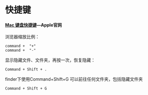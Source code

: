 # 快捷键

#### [Mac 键盘快捷键](https://support.apple.com/zh-cn/HT201236)—Apple官网

浏览器缩放比例：

```
command +  "+"  
command +  "-"
```

显示隐藏文件、文件夹，再按一次，恢复隐藏：

```
Command + Shift + . 
```

finder下使用Command+Shift+G 可以前往任何文件夹，包括隐藏文件夹

```
Command + Shift + G 
```

